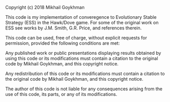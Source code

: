 Copyright (c) 2018 Mikhail Goykhman

This code is my implementation of converegence to Evolutionary Stable Strategy (ESS) in the Hawk/Dove game. For some of the original work on ESS see works by J.M. Smith, G.R. Price, and references therein.

This code can be used, free of charge, without explicit requests for permission, provided the following conditions are met:

Any published work or public presentations displaying results obtained by using this code or its modifications must contain a citation to the original code by Mikhail Goykhman, and this copyright notice.

Any redistribution of this code or its modifications must contain a citation to the original code by Mikhail Goykhman, and this copyright notice.

The author of this code is not liable for any consequences arising from the use of this code, its parts, or any of its modifications.
